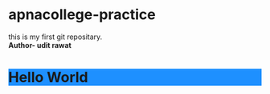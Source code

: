 # apnacollege-practice
this is my first git repositary.
<br><b>
Author- udit rawat
<b>
<h1 style="background-color:DodgerBlue;">Hello World</h1>
